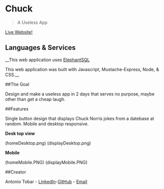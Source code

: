 # Chuck

> A Useless App

[Live Website!](https://immense-escarpment-98784.herokuapp.com)

## Languages & Services

__This web application uses [ElephantSQL](https://www.elephantsql.com/)

This web application was built with Javascript, Mustache-Express, Node, & CSS.__


##The Goal

Design and make a useless app in 2 days that serves no purpose, maybe other than get a cheap laugh.

##Features

Single button design that displays Chuck Norris jokes from a datebase at random. Mobile and desktop responsive.

__Desk top view__

(homeDesktop.png)
(displayDesktop.png)

__Mobile__

(homeMobile.PNG)
(displayMobile.PNG)

##Creator

Antonio Tobar - [LinkedIn](https://www.linkedin.com/in/antonio-tobar-dev/)-[GitHub](https://github.com/TonyTcode) - [Email](antonio.tobar.dev@gmail.com)
